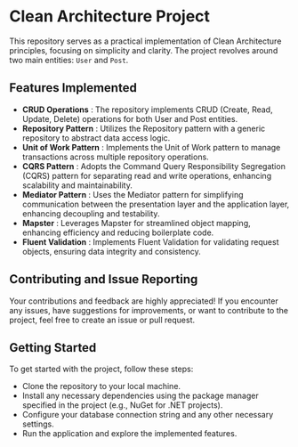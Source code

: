 # Clean Architecture Project 
 This repository serves as a practical implementation of Clean Architecture principles, focusing on simplicity and clarity. The project revolves around two main entities: `User` and `Post`.

## Features Implemented
- **CRUD Operations** : The repository implements CRUD (Create, Read, Update, Delete) operations for both User and Post entities.
- **Repository Pattern** : Utilizes the Repository pattern with a generic repository to abstract data access logic.
- **Unit of Work Pattern** : Implements the Unit of Work pattern to manage transactions across multiple repository operations.
- **CQRS Pattern** : Adopts the Command Query Responsibility Segregation (CQRS) pattern for separating read and write operations, enhancing scalability and maintainability.
- **Mediator Pattern** : Uses the Mediator pattern for simplifying communication between the presentation layer and the application layer, enhancing decoupling and testability.
- **Mapster** : Leverages Mapster for streamlined object mapping, enhancing efficiency and reducing boilerplate code.
- **Fluent Validation** : Implements Fluent Validation for validating request objects, ensuring data integrity and consistency.

## Contributing and Issue Reporting
Your contributions and feedback are highly appreciated! If you encounter any issues, have suggestions for improvements, or want to contribute to the project, feel free to create an issue or pull request.

## Getting Started
To get started with the project, follow these steps:

- Clone the repository to your local machine.
- Install any necessary dependencies using the package manager specified in the project (e.g., NuGet for .NET projects).
- Configure your database connection string and any other necessary settings.
- Run the application and explore the implemented features.
